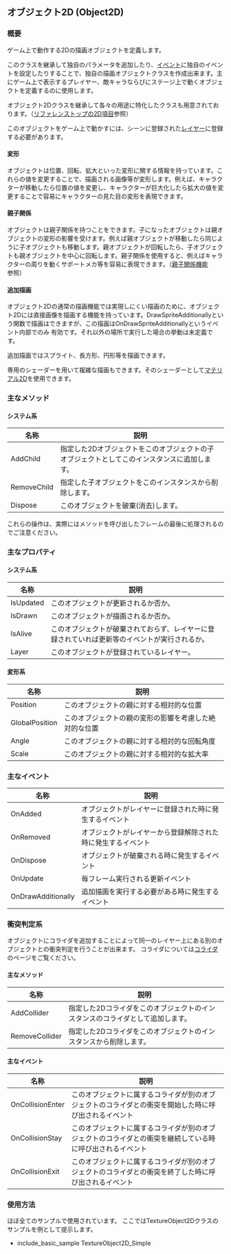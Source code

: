 ﻿## オブジェクト2D (Object2D)

### 概要

ゲーム上で動作する2Dの描画オブジェクトを定義します。

このクラスを継承して独自のパラメータを追加したり、[イベント](./Object2D.md#主なイベント)に独自のイベントを設定したりすることで、独自の描画オブジェクトクラスを作成出来ます。主にゲーム上で表示するプレイヤー、敵キャラならびにステージ上で動くオブジェクトを定義するのに使用します。

オブジェクト2Dクラスを継承して各々の用途に特化したクラスも用意されております。（[リファレンストップの2D項目](../Main.md#2d)参照）

このオブジェクトをゲーム上で動かすには、シーンに登録された[レイヤー](../Basic/Layer.md)に登録する必要があります。

#### 変形

オブジェクトは位置、回転、拡大といった変形に関する情報を持っています。これらの値を変更することで、描画される画像等が変形します。例えば、キャラクターが移動したら位置の値を変更し、キャラクターが巨大化したら拡大の値を変更することで容易にキャラクターの見た目の変形を表現できます。

#### 親子関係

オブジェクトは親子関係を持つことをできます。子になったオブジェクトは親オブジェクトの変形の影響を受けます。例えば親オブジェクトが移動したら同じように子オブジェクトも移動します。親オブジェクトが回転したら、子オブジェクトも親オブジェクトを中心に回転します。親子関係を使用すると、例えばキャラクターの周りを動くサポートメカ等を容易に表現できます。（[親子関係機能](../Basic/FamilySystem.md)参照）

#### 追加描画
オブジェクト2Dの通常の描画機能では実現しにくい描画のために、オブジェクト2Dには直接画像を描画する機能を持っています。DrawSpriteAdditionallyという関数で描画はできますが、この描画はOnDrawSpriteAdditionallyというイベント内部でのみ
有効です。それ以外の場所で実行した場合の挙動は未定義です。

追加描画ではスプライト、長方形、円形等を描画できます。

専用のシェーダーを用いて複雑な描画もできます。そのシェーダーとして[マテリアル2D](./Material2D.md)を使用できます。

### 主なメソッド

#### システム系
| 名称 | 説明 |
|---|---|
| AddChild | 指定した2Dオブジェクトをこのオブジェクトの子オブジェクトとしてこのインスタンスに追加します。 |
| RemoveChild | 指定した子オブジェクトをこのインスタンスから削除します。 |
| Dispose | このオブジェクトを破棄(消去)します。 |

これらの操作は、実際にはメソッドを呼び出したフレームの最後に処理されるのでご注意ください。

### 主なプロパティ

#### システム系

| 名称 | 説明 |
|---|---|
| IsUpdated | このオブジェクトが更新されるか否か。 |
| IsDrawn | このオブジェクトが描画されるか否か。 |
| IsAlive | このオブジェクトが破棄されておらず、レイヤーに登録されていれば更新等のイベントが実行されるか。|
| Layer | このオブジェクトが登録されているレイヤー。 |

#### 変形系

| 名称 | 説明 |
|---|---|
| Position | このオブジェクトの親に対する相対的な位置 |
| GlobalPosition | このオブジェクトの親の変形の影響を考慮した絶対的な位置 |
| Angle | このオブジェクトの親に対する相対的な回転角度 |
| Scale | このオブジェクトの親に対する相対的な拡大率 |

### 主なイベント

| 名称 | 説明 |
|---|---|
| OnAdded | オブジェクトがレイヤーに登録された時に発生するイベント |
| OnRemoved | オブジェクトがレイヤーから登録解除された時に発生するイベント |
| OnDispose | オブジェクトが破棄される時に発生するイベント |
| OnUpdate | 毎フレーム実行される更新イベント |
| OnDrawAdditionally | 追加描画を実行する必要がある時に発生するイベント |

### <a name="collision">衝突判定系</a>

オブジェクトにコライダを追加することによって同一のレイヤー上にある別のオブジェクトとの衝突判定を行うことが出来ます。
コライダについては[コライダ](../Collider2D/Collider2D.md)のページをご覧ください。

#### 主なメソッド

| 名称 | 説明 |
|---|---|
| AddCollider | 指定した2Dコライダをこのオブジェクトのインスタンスのコライダとして追加します。 |
| RemoveCollider | 指定した2Dコライダをこのオブジェクトのインスタンスから削除します。 |

#### 主なイベント

| 名称 | 説明 |
|---|---|
| OnCollisionEnter | このオブジェクトに属するコライダが別のオブジェクトのコライダとの衝突を開始した時に呼び出されるイベント|
| OnCollisionStay | このオブジェクトに属するコライダが別のオブジェクトのコライダとの衝突を継続している時に呼び出されるイベント |
| OnCollisionExit | このオブジェクトに属するコライダが別のオブジェクトのコライダとの衝突を終了した時に呼び出されるイベント |

### 使用方法

ほぼ全てのサンプルで使用されています。
ここではTextureObject2Dクラスのサンプルを例として提示します。

* include_basic_sample TextureObject2D_Simple

